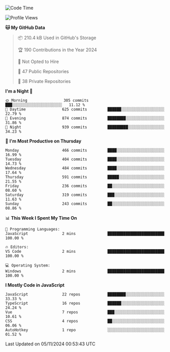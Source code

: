 <!--START_SECTION:waka-->
![Code Time](http://img.shields.io/badge/Code%20Time-872%20hrs%2042%20mins-blue)

![Profile Views](http://img.shields.io/badge/Profile%20Views-1-blue)

**🐱 My GitHub Data** 

> 📦 210.4 kB Used in GitHub's Storage 
 > 
> 🏆 190 Contributions in the Year 2024
 > 
> 🚫 Not Opted to Hire
 > 
> 📜 47 Public Repositories 
 > 
> 🔑 38 Private Repositories 
 > 
**I'm a Night 🦉** 

```text
🌞 Morning                305 commits         ███░░░░░░░░░░░░░░░░░░░░░░   11.12 % 
🌆 Daytime                625 commits         ██████░░░░░░░░░░░░░░░░░░░   22.79 % 
🌃 Evening                874 commits         ████████░░░░░░░░░░░░░░░░░   31.86 % 
🌙 Night                  939 commits         █████████░░░░░░░░░░░░░░░░   34.23 % 
```
📅 **I'm Most Productive on Thursday** 

```text
Monday                   466 commits         ████░░░░░░░░░░░░░░░░░░░░░   16.99 % 
Tuesday                  404 commits         ████░░░░░░░░░░░░░░░░░░░░░   14.73 % 
Wednesday                484 commits         ████░░░░░░░░░░░░░░░░░░░░░   17.64 % 
Thursday                 591 commits         █████░░░░░░░░░░░░░░░░░░░░   21.55 % 
Friday                   236 commits         ██░░░░░░░░░░░░░░░░░░░░░░░   08.60 % 
Saturday                 319 commits         ███░░░░░░░░░░░░░░░░░░░░░░   11.63 % 
Sunday                   243 commits         ██░░░░░░░░░░░░░░░░░░░░░░░   08.86 % 
```


📊 **This Week I Spent My Time On** 

```text
💬 Programming Languages: 
JavaScript               2 mins              █████████████████████████   100.00 % 

🔥 Editors: 
VS Code                  2 mins              █████████████████████████   100.00 % 

💻 Operating System: 
Windows                  2 mins              █████████████████████████   100.00 % 
```

**I Mostly Code in JavaScript** 

```text
JavaScript               22 repos            ████████░░░░░░░░░░░░░░░░░   33.33 % 
TypeScript               16 repos            ██████░░░░░░░░░░░░░░░░░░░   24.24 % 
Vue                      7 repos             ███░░░░░░░░░░░░░░░░░░░░░░   10.61 % 
CSS                      4 repos             ██░░░░░░░░░░░░░░░░░░░░░░░   06.06 % 
AutoHotkey               1 repo              ░░░░░░░░░░░░░░░░░░░░░░░░░   01.52 % 
```




 Last Updated on 05/11/2024 00:53:43 UTC
<!--END_SECTION:waka-->
